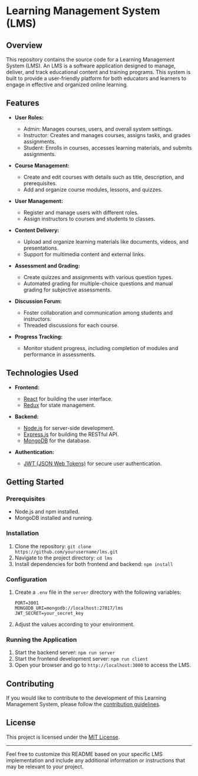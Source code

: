 # Learning Management System (LMS)

## Overview

This repository contains the source code for a Learning Management System (LMS). An LMS is a software application designed to manage, deliver, and track educational content and training programs. This system is built to provide a user-friendly platform for both educators and learners to engage in effective and organized online learning.

## Features

- **User Roles:**
  - Admin: Manages courses, users, and overall system settings.
  - Instructor: Creates and manages courses, assigns tasks, and grades assignments.
  - Student: Enrolls in courses, accesses learning materials, and submits assignments.

- **Course Management:**
  - Create and edit courses with details such as title, description, and prerequisites.
  - Add and organize course modules, lessons, and quizzes.

- **User Management:**
  - Register and manage users with different roles.
  - Assign instructors to courses and students to classes.

- **Content Delivery:**
  - Upload and organize learning materials like documents, videos, and presentations.
  - Support for multimedia content and external links.

- **Assessment and Grading:**
  - Create quizzes and assignments with various question types.
  - Automated grading for multiple-choice questions and manual grading for subjective assessments.

- **Discussion Forum:**
  - Foster collaboration and communication among students and instructors.
  - Threaded discussions for each course.

- **Progress Tracking:**
  - Monitor student progress, including completion of modules and performance in assessments.

## Technologies Used

- **Frontend:**
  - [React](https://reactjs.org/) for building the user interface.
  - [Redux](https://redux.js.org/) for state management.

- **Backend:**
  - [Node.js](https://nodejs.org/) for server-side development.
  - [Express.js](https://expressjs.com/) for building the RESTful API.
  - [MongoDB](https://www.mongodb.com/) for the database.

- **Authentication:**
  - [JWT (JSON Web Tokens)](https://jwt.io/) for secure user authentication.

## Getting Started

### Prerequisites

- Node.js and npm installed.
- MongoDB installed and running.

### Installation

1. Clone the repository: `git clone https://github.com/yourusername/lms.git`
2. Navigate to the project directory: `cd lms`
3. Install dependencies for both frontend and backend: `npm install`

### Configuration

1. Create a `.env` file in the `server` directory with the following variables:

   ```env
   PORT=3001
   MONGODB_URI=mongodb://localhost:27017/lms
   JWT_SECRET=your_secret_key

2. Adjust the values according to your environment.

### Running the Application

1. Start the backend server: `npm run server`
2. Start the frontend development server: `npm run client`
3. Open your browser and go to `http://localhost:3000` to access the LMS.

## Contributing

If you would like to contribute to the development of this Learning Management System, please follow the [contribution guidelines](CONTRIBUTING.md).

## License

This project is licensed under the [MIT License](LICENSE).

---

Feel free to customize this README based on your specific LMS implementation and include any additional information or instructions that may be relevant to your project.

